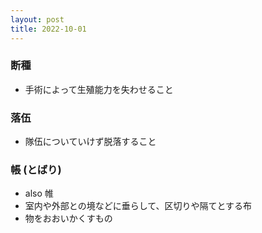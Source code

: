 ```yaml
---
layout: post
title: 2022-10-01
---
```


### 断種
- 手術によって生殖能力を失わせること

### 落伍
- 隊伍についていけず脱落すること

### 帳 (とばり)
- also 帷
- 室内や外部との境などに垂らして、区切りや隔てとする布
- 物をおおいかくすもの

